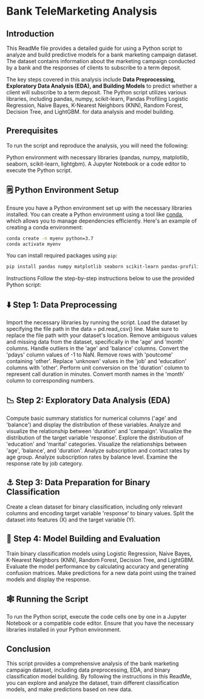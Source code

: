 # Bank TeleMarketing Analysis

## Introduction
This ReadMe file provides a detailed guide for using a Python script to analyze and build predictive models for a bank marketing campaign dataset. The dataset contains information about the marketing campaign conducted by a bank and the responses of clients to subscribe to a term deposit.

The key steps covered in this analysis include **Data Preprocessing, Exploratory Data Analysis (EDA), and Building Models** to predict whether a client will subscribe to a term deposit. The Python script utilizes various libraries, including pandas, numpy, scikit-learn, Pandas Profiling Logistic Regression, Naive Bayes, K-Nearest Neighbors (KNN), Random Forest, Decision Tree, and LightGBM. for data analysis and model building.

## Prerequisites
To run the script and reproduce the analysis, you will need the following:

Python environment with necessary libraries (pandas, numpy, matplotlib, seaborn, scikit-learn, lightgbm).
A Jupyter Notebook or a code editor to execute the Python script.

## :spiral_notepad: Python Environment Setup
Ensure you have a Python environment set up with the necessary libraries installed. You can create a Python environment using a tool like [conda](https://docs.conda.io/en/latest/), which allows you to manage dependencies efficiently. Here's an example of creating a conda environment:

```bash
conda create -n myenv python=3.7
conda activate myenv
```

You can install required packages using `pip`:

```bash
pip install pandas numpy matplotlib seaborn scikit-learn pandas-profiling
```

Instructions
Follow the step-by-step instructions below to use the provided Python script:

## :arrow_down:  Step 1: Data Preprocessing
Import the necessary libraries by running the script.
Load the dataset by specifying the file path in the data = pd.read_csv() line. Make sure to replace the file path with your dataset's location.
Remove ambiguous values and missing data from the dataset, specifically in the 'age' and 'month' columns.
Handle outliers in the 'age' and 'balance' columns.
Convert the 'pdays' column values of -1 to NaN.
Remove rows with 'poutcome' containing 'other'.
Replace 'unknown' values in the 'job' and 'education' columns with 'other'.
Perform unit conversion on the 'duration' column to represent call duration in minutes.
Convert month names in the 'month' column to corresponding numbers.

## :chart_with_downwards_trend:  Step 2: Exploratory Data Analysis (EDA)
Compute basic summary statistics for numerical columns ('age' and 'balance') and display the distribution of these variables.
Analyze and visualize the relationship between 'duration' and 'campaign'.
Visualize the distribution of the target variable 'response'.
Explore the distribution of 'education' and 'marital' categories.
Visualize the relationships between 'age', 'balance', and 'duration'.
Analyze subscription and contact rates by age group.
Analyze subscription rates by balance level.
Examine the response rate by job category.


## :anchor:  Step 3: Data Preparation for Binary Classification
Create a clean dataset for binary classification, including only relevant columns and encoding target variable 'response' to binary values.
Split the dataset into features (X) and the target variable (Y).

## :snail:  Step 4: Model Building and Evaluation
Train binary classification models using Logistic Regression, Naive Bayes, K-Nearest Neighbors (KNN), Random Forest, Decision Tree, and LightGBM.
Evaluate the model performance by calculating accuracy and generating confusion matrices.
Make predictions for a new data point using the trained models and display the response.

## :spider_web:  Running the Script
To run the Python script, execute the code cells one by one in a Jupyter Notebook or a compatible code editor. Ensure that you have the necessary libraries installed in your Python environment.

## Conclusion

This script provides a comprehensive analysis of the bank marketing campaign dataset, including data preprocessing, EDA, and binary classification model building. By following the instructions in this ReadMe, you can explore and analyze the dataset, train different classification models, and make predictions based on new data.
